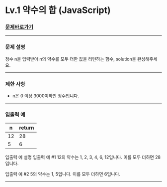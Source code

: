 # Lv.1 약수의 합 (JavaScript)

### [문제바로가기](https://school.programmers.co.kr/learn/courses/30/lessons/12928)

<hr/>

### 문제 설명

정수 n을 입력받아 n의 약수를 모두 더한 값을 리턴하는 함수, solution을 완성해주세요.

<hr/>

### 제한 사항

- n은 0 이상 3000이하인 정수입니다.

<hr/>

### 입출력 예

|n|return|
|------|---|
|12|28|
|5|6|

입출력 예 설명
입출력 예 #1
12의 약수는 1, 2, 3, 4, 6, 12입니다. 이를 모두 더하면 28입니다.

입출력 예 #2
5의 약수는 1, 5입니다. 이를 모두 더하면 6입니다.

<hr/>